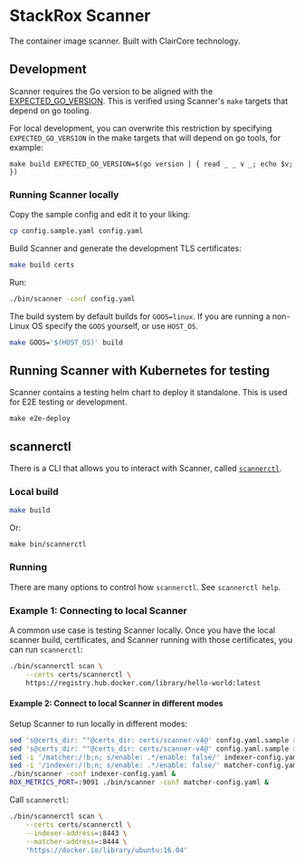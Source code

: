 # StackRox Scanner

The container image scanner.  Built with ClairCore technology.

## Development

Scanner requires the Go version to be aligned with the [EXPECTED_GO_VERSION](../EXPECTED_GO_VERSION).  This is verified using Scanner's `make` targets that depend on go tooling.

For local development, you can overwrite this restriction by specifying `EXPECTED_GO_VERSION` in the make targets that will depend on go tools, for example:

```
make build EXPECTED_GO_VERSION=$(go version | { read _ _ v _; echo $v; })
```

### Running Scanner locally

Copy the sample config and edit it to your liking:

```sh
cp config.sample.yaml config.yaml
```

Build Scanner and generate the development TLS certificates:

```sh
make build certs
```

Run:

```sh
./bin/scanner -conf config.yaml
```

The build system by default builds for `GOOS=linux`.  If you are running a non-Linux OS specify the `GOOS` yourself, or use `HOST_OS`.

```sh
make GOOS='$(HOST_OS)' build
```

## Running Scanner with Kubernetes for testing 

Scanner contains a testing helm chart to deploy it standalone.  This is used for E2E testing or development.

```
make e2e-deploy
```

## scannerctl

There is a CLI that allows you to interact with Scanner, called [`scannerctl`](cmd/scannerctl/main.go).

### Local build

```sh
make build
```

Or:

```
make bin/scannerctl
```

### Running

There are many options to control how `scannerctl`.  See `scannerctl help`.

### Example 1: Connecting to local Scanner 

A common use case is testing Scanner locally.  Once you have the local scanner build, certificates, and Scanner running with those certificates, you can run `scannerctl`:

```sh
./bin/scannerctl scan \
    --certs certs/scannerctl \
    https://registry.hub.docker.com/library/hello-world:latest
```



#### Example 2: Connect to local Scanner in different modes

Setup Scanner to run locally in different modes: 

```sh
sed 's@certs_dir: ""@certs_dir: certs/scanner-v4@' config.yaml.sample > matcher-config.yaml
sed 's@certs_dir: ""@certs_dir: certs/scanner-v4@' config.yaml.sample > indexer-config.yaml
sed -i '/matcher:/!b;n; s/enable: .*/enable: false/' indexer-config.yaml
sed -i '/indexer:/!b;n; s/enable: .*/enable: false/' matcher-config.yaml
./bin/scanner -conf indexer-config.yaml &
ROX_METRICS_PORT=:9091 ./bin/scanner -conf matcher-config.yaml &
```

Call `scannerctl`:

```sh
./bin/scannerctl scan \
    --certs certs/scannerctl \
    --indexer-address=:8443 \
    --matcher-address=:8444 \
    'https://docker.io/library/ubuntu:16.04'
```
